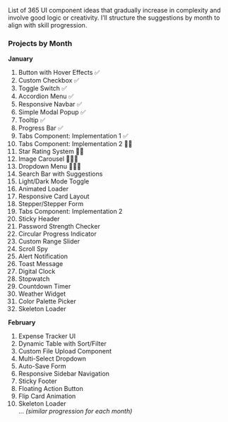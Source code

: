 List of 365 UI component ideas that gradually increase in complexity and involve good logic or creativity. 
I’ll structure the suggestions by month to align with skill progression.

### **Projects by Month**
**January**  
1. Button with Hover Effects ✅
2. Custom Checkbox ✅
3. Toggle Switch  ✅
4. Accordion Menu  ✅
5. Responsive Navbar  ✅
6. Simple Modal Popup  ✅
7. Tooltip ✅
8. Progress Bar ✅
9. Tabs Component: Implementation 1 ✅
10. Tabs Component: Implementation 2 👨🏻
11. Star Rating System 👨🏻
12. Image Carousel 👨🏻‍💻 
13. Dropdown Menu 👨🏻‍💻
14. Search Bar with Suggestions  
15. Light/Dark Mode Toggle  
16. Animated Loader  
17. Responsive Card Layout  
18. Stepper/Stepper Form  
18. Tabs Component: Implementation 2
19. Sticky Header  
20. Password Strength Checker  
21. Circular Progress Indicator  
22. Custom Range Slider  
23. Scroll Spy  
24. Alert Notification  
25. Toast Message  
26. Digital Clock  
27. Stopwatch  
28. Countdown Timer  
29. Weather Widget  
30. Color Palette Picker
31. Skeleton Loader

**February**  
1. Expense Tracker UI  
2. Dynamic Table with Sort/Filter  
3. Custom File Upload Component  
4. Multi-Select Dropdown  
5. Auto-Save Form  
6. Responsive Sidebar Navigation  
7. Sticky Footer  
8. Floating Action Button  
9. Flip Card Animation  
10. Skeleton Loader  
... *(similar progression for each month)*
